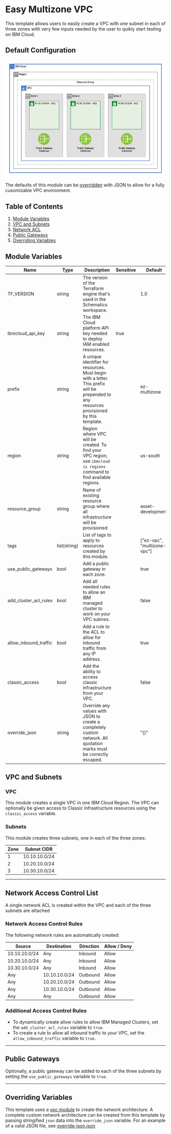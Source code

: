 # Easy Multizone VPC

This template allows users to easily create a VPC with one subnet in each of three zones with very few inputs needed by the user to quikly start testing on IBM Cloud. 

## Default Configuration

![ez vpc](./.docs/vpc.png)

The defaults of this module can be [overridden](#overriding-variables) with JSON to allow for a fully cusomizable VPC environment.

## Table of Contents

1. [Module Variables](#module-variables)
1. [VPC and Subnets](#vpc-and-subnets)
2. [Network ACL](#nettwork-access-control-list)
3. [Public Gateways](#public-gateways)
4. [Overriding Variables](#overriding-variables)

## Module Variables

Name                    | Type         | Description                                                                                                                               | Sensitive | Default
----------------------- | ------------ | ----------------------------------------------------------------------------------------------------------------------------------------- | --------- | ---------------------------
TF_VERSION              | string       | The version of the Terraform engine that's used in the Schematics workspace.                                                              |           | 1.0
ibmcloud_api_key        | string       | The IBM Cloud platform API key needed to deploy IAM enabled resources.                                                                    | true      | 
prefix                  | string       | A unique identifier for resources. Must begin with a letter. This prefix will be prepended to any resources provisioned by this template. |           | ez-multizone
region                  | string       | Region where VPC will be created. To find your VPC region, use `ibmcloud is regions` command to find available regions.                   |           | us-south
resource_group          | string       | Name of existing resource group where all infrastructure will be provisioned                                                              |           | asset-development
tags                    | list(string) | List of tags to apply to resources created by this module.                                                                                |           | ["ez-vpc", "multizone-vpc"]
use_public_gateways     | bool         | Add a public gateway in each zone.                                                                                                        |           | true
add_cluster_acl_rules   | bool         | Add all needed rules to allow an IBM managed cluster to work on your VPC subnes.                                                          |           | false
allow_inbound_traffic   | bool         | Add a rule to the ACL to allow for inbound traffic from any IP address.                                                                   |           | true
classic_access          | bool         | Add the ability to access classic infrastructure from your VPC.                                                                           |           | false
override_json           | string       | Override any values with JSON to create a completely custom network. All quotation marks must be correctly escaped.                       |           | "{}"

## VPC and Subnets

### VPC

This module creates a single VPC in one IBM Cloud Region. The VPC can optionally be given access to Classic Infrastructure resources using the `classic_access` variable.

### Subnets

This module creates three subnets, one in each of the three zones:

Zone | Subnet CIDR
-----|-------------
1    | 10.10.10.0/24
2    | 10.20.10.0/24
3    | 10.30.10.0/24

---

## Network Access Control List

A single network ACL is created within the VPC and each of the three subnets are attached

### Network Access Control Rules

The following network rules are automatically created:

Source        | Destination   | Direction  | Allow / Deny
--------------|---------------|------------|--------------
10.10.10.0/24 | Any           | Inbound    | Allow
10.20.10.0/24 | Any           | Inbound    | Allow
10.30.10.0/24 | Any           | Inbound    | Allow
Any           | 10.10.10.0/24 | Outbound   | Allow
Any           | 10.20.10.0/24 | Outbound   | Allow
Any           | 10.30.10.0/24 | Outbound   | Allow
Any           | Any           | Outbound   | Allow

### Additional Access Control Rules

- To dynamically create allow rules to allow IBM Managed Clusters, set the `add_cluster_acl_rules` variable to `true`.
- To create a rule to allow all inbound traffic to your VPC, set the `allow_inbound_traffic` variable to `true`.

---

## Public Gateways

Optionally, a public gateway can be added to each of the three subnets by setting the `use_public_gateways` variable to `true`.

---

## Overriding Variables

This template uses a [vpc module](./ez_vpc/vpc) to create the network architecture. A complete custom network architecture can be created from this template by passing stringified `json` data into the `override_json` variable. For an example of a valid JSON file, see [override-json.json](./override-json.json)